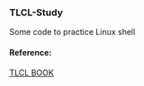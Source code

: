 ### TLCL-Study
Some code to practice Linux shell

#### Reference:

[TLCL BOOK](http://billie66.github.io/TLCL/book/)

